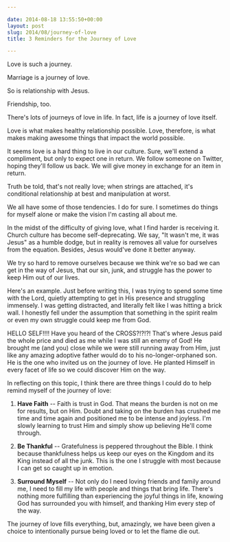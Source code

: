 ```yaml
---

date: 2014-08-18 13:55:50+00:00
layout: post
slug: 2014/08/journey-of-love
title: 3 Reminders for the Journey of Love

---
```


Love is such a journey.





Marriage is a journey of love.





So is relationship with Jesus.





Friendship, too.





There's lots of journeys of love in life. In fact, life is a journey of love itself.





Love is what makes healthy relationship possible. Love, therefore, is what makes making awesome things that impact the world possible.





It seems love is a hard thing to live in our culture. Sure, we'll extend a compliment, but only to expect one in return. We follow someone on Twitter, hoping they'll follow us back. We will give money in exchange for an item in return.





Truth be told, that's not really love; when strings are attached, it's conditional relationship at best and manipulation at worst.





We all have some of those tendencies. I do for sure. I sometimes do things for myself alone or make the vision I'm casting all about me.





In the midst of the difficulty of giving love, what I find harder is receiving it. Church culture has become self-deprecating. We say, "It wasn't me, it was Jesus" as a humble dodge, but in reality is removes all value for ourselves from the equation. Besides, Jesus would've done it better anyway.





We try so hard to remove ourselves because we think we're so bad we can get in the way of Jesus, that our sin, junk, and struggle has the power to keep Him out of our lives.





Here's an example. Just before writing this, I was trying to spend some time with the Lord, quietly attempting to get in His presence and struggling immensely. I was getting distracted, and literally felt like I was hitting a brick wall. I honestly fell under the assumption that something in the spirit realm or even my own struggle could keep me from God.





HELLO SELF!!!! Have you heard of the CROSS?!?!?! That's where Jesus paid the whole price and died as me while I was still an enemy of God!
He brought me (and you) close while we were still running away from Him, just like any amazing adoptive father would do to his no-longer-orphaned son. He is the one who invited us on the journey of love. He planted Himself in every facet of life so we could discover Him on the way.





In reflecting on this topic, I think there are three things I could do to help remind myself of the journey of love:







  1. **Have Faith** -- Faith is trust in God. That means the burden is not on me for results, but on Him. Doubt and taking on the burden has crushed me time and time again and positioned me to be intense and joyless. I'm slowly learning to trust Him and simply show up believing He'll come through.


  2. **Be Thankful** -- Gratefulness is peppered throughout the Bible. I think because thankfulness helps us keep our eyes on the Kingdom and its King instead of all the junk. This is the one I struggle with most because I can get so caught up in emotion.


  3. **Surround Myself** -- Not only do I need loving friends and family around me, I need to fill my life with people and things that bring life. There's nothing more fulfilling than experiencing the joyful things in life, knowing God has surrounded you with himself, and thanking Him every step of the way.





The journey of love fills everything, but, amazingly, we have been given a choice to intentionally pursue being loved or to let the flame die out.
